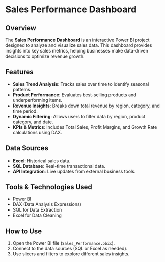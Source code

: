 # Sales Performance Dashboard

## Overview
The **Sales Performance Dashboard** is an interactive Power BI project designed to analyze and visualize sales data. 
This dashboard provides insights into key sales metrics, helping businesses make data-driven decisions to optimize revenue growth.

## Features
- **Sales Trend Analysis**: Tracks sales over time to identify seasonal patterns.
- **Product Performance**: Evaluates best-selling products and underperforming items.
- **Revenue Insights**: Breaks down total revenue by region, category, and time period.
- **Dynamic Filtering**: Allows users to filter data by region, product category, and date.
- **KPIs & Metrics**: Includes Total Sales, Profit Margins, and Growth Rate calculations using DAX.

## Data Sources
- **Excel**: Historical sales data.
- **SQL Database**: Real-time transactional data.
- **API Integration**: Live updates from external business tools.

## Tools & Technologies Used
- Power BI
- DAX (Data Analysis Expressions)
- SQL for Data Extraction
- Excel for Data Cleaning

## How to Use
1. Open the Power BI file (`Sales_Performance.pbix`).
2. Connect to the data sources (SQL or Excel as needed).
3. Use slicers and filters to explore different sales insights.
